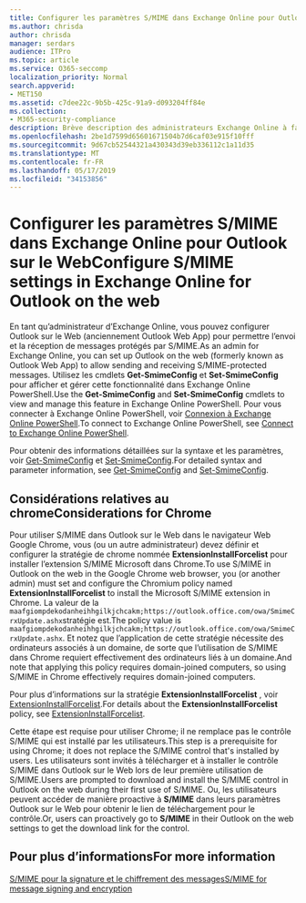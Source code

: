 ```yaml
---
title: Configurer les paramètres S/MIME dans Exchange Online pour Outlook sur le Web
ms.author: chrisda
author: chrisda
manager: serdars
audience: ITPro
ms.topic: article
ms.service: O365-seccomp
localization_priority: Normal
search.appverid:
- MET150
ms.assetid: c7dee22c-9b5b-425c-91a9-d093204ff84e
ms.collection:
- M365-security-compliance
description: Brève description des administrateurs Exchange Online à faire pour afficher et configurer les paramètres S/MIME dans Outlook sur le Web dans Exchange Online.
ms.openlocfilehash: 2be1d7599d65601671504b7d6caf03e915f10fff
ms.sourcegitcommit: 9d67cb52544321a430343d39eb336112c1a11d35
ms.translationtype: MT
ms.contentlocale: fr-FR
ms.lasthandoff: 05/17/2019
ms.locfileid: "34153856"
---
```

# <a name="configure-smime-settings-in-exchange-online-for-outlook-on-the-web"></a><span data-ttu-id="ade34-103">Configurer les paramètres S/MIME dans Exchange Online pour Outlook sur le Web</span><span class="sxs-lookup"><span data-stu-id="ade34-103">Configure S/MIME settings in Exchange Online for Outlook on the web</span></span>

<span data-ttu-id="ade34-104">En tant qu’administrateur d’Exchange Online, vous pouvez configurer Outlook sur le Web (anciennement Outlook Web App) pour permettre l’envoi et la réception de messages protégés par S/MIME.</span><span class="sxs-lookup"><span data-stu-id="ade34-104">As an admin for Exchange Online, you can set up Outlook on the web (formerly known as Outlook Web App) to allow sending and receiving S/MIME-protected messages.</span></span> <span data-ttu-id="ade34-105">Utilisez les cmdlets **Get-SmimeConfig** et **Set-SmimeConfig** pour afficher et gérer cette fonctionnalité dans Exchange Online PowerShell.</span><span class="sxs-lookup"><span data-stu-id="ade34-105">Use the **Get-SmimeConfig** and **Set-SmimeConfig** cmdlets to view and manage this feature in Exchange Online PowerShell.</span></span> <span data-ttu-id="ade34-106">Pour vous connecter à Exchange Online PowerShell, voir [Connexion à Exchange Online PowerShell](https://go.microsoft.com/fwlink/p/?linkid=396554).</span><span class="sxs-lookup"><span data-stu-id="ade34-106">To connect to Exchange Online PowerShell, see [Connect to Exchange Online PowerShell](https://go.microsoft.com/fwlink/p/?linkid=396554).</span></span>

<span data-ttu-id="ade34-107">Pour obtenir des informations détaillées sur la syntaxe et les paramètres, voir [Get-SmimeConfig](http://technet.microsoft.com/library/4b29fa89-0840-4fe9-8885-019fcef2e02b.aspx) et [Set-SmimeConfig](http://technet.microsoft.com/library/de357ce0-8143-4c36-8032-026292fc63f0.aspx).</span><span class="sxs-lookup"><span data-stu-id="ade34-107">For detailed syntax and parameter information, see [Get-SmimeConfig](http://technet.microsoft.com/library/4b29fa89-0840-4fe9-8885-019fcef2e02b.aspx) and [Set-SmimeConfig](http://technet.microsoft.com/library/de357ce0-8143-4c36-8032-026292fc63f0.aspx).</span></span>

## <a name="considerations-for-chrome"></a><span data-ttu-id="ade34-108">Considérations relatives au chrome</span><span class="sxs-lookup"><span data-stu-id="ade34-108">Considerations for Chrome</span></span>

<span data-ttu-id="ade34-109">Pour utiliser S/MIME dans Outlook sur le Web dans le navigateur Web Google Chrome, vous (ou un autre administrateur) devez définir et configurer la stratégie de chrome nommée **ExtensionInstallForcelist** pour installer l’extension S/MIME Microsoft dans Chrome.</span><span class="sxs-lookup"><span data-stu-id="ade34-109">To use S/MIME in Outlook on the web in the Google Chrome web browser, you (or another admin) must set and configure the Chromium policy named **ExtensionInstallForcelist** to install the Microsoft S/MIME extension in Chrome.</span></span> <span data-ttu-id="ade34-110">La valeur de la `maafgiompdekodanheihhgilkjchcakm;https://outlook.office.com/owa/SmimeCrxUpdate.ashx`stratégie est.</span><span class="sxs-lookup"><span data-stu-id="ade34-110">The policy value is `maafgiompdekodanheihhgilkjchcakm;https://outlook.office.com/owa/SmimeCrxUpdate.ashx`.</span></span> <span data-ttu-id="ade34-111">Et notez que l’application de cette stratégie nécessite des ordinateurs associés à un domaine, de sorte que l’utilisation de S/MIME dans Chrome requiert effectivement des ordinateurs liés à un domaine.</span><span class="sxs-lookup"><span data-stu-id="ade34-111">And note that applying this policy requires domain-joined computers, so using S/MIME in Chrome effectively requires domain-joined computers.</span></span>

<span data-ttu-id="ade34-112">Pour plus d’informations sur la stratégie **ExtensionInstallForcelist** , voir [ExtensionInstallForcelist](http://dev.chromium.org/administrators/policy-list-3#ExtensionInstallForcelist).</span><span class="sxs-lookup"><span data-stu-id="ade34-112">For details about the **ExtensionInstallForcelist** policy, see [ExtensionInstallForcelist](http://dev.chromium.org/administrators/policy-list-3#ExtensionInstallForcelist).</span></span>

<span data-ttu-id="ade34-113">Cette étape est requise pour utiliser Chrome; il ne remplace pas le contrôle S/MIME qui est installé par les utilisateurs.</span><span class="sxs-lookup"><span data-stu-id="ade34-113">This step is a prerequisite for using Chrome; it does not replace the S/MIME control that's installed by users.</span></span> <span data-ttu-id="ade34-114">Les utilisateurs sont invités à télécharger et à installer le contrôle S/MIME dans Outlook sur le Web lors de leur première utilisation de S/MIME.</span><span class="sxs-lookup"><span data-stu-id="ade34-114">Users are prompted to download and install the S/MIME control in Outlook on the web during their first use of S/MIME.</span></span> <span data-ttu-id="ade34-115">Ou, les utilisateurs peuvent accéder de manière proactive à **S/MIME** dans leurs paramètres Outlook sur le Web pour obtenir le lien de téléchargement pour le contrôle.</span><span class="sxs-lookup"><span data-stu-id="ade34-115">Or, users can proactively go to **S/MIME** in their Outlook on the web settings to get the download link for the control.</span></span>

## <a name="for-more-information"></a><span data-ttu-id="ade34-116">Pour plus d’informations</span><span class="sxs-lookup"><span data-stu-id="ade34-116">For more information</span></span>

[<span data-ttu-id="ade34-117">S/MIME pour la signature et le chiffrement des messages</span><span class="sxs-lookup"><span data-stu-id="ade34-117">S/MIME for message signing and encryption</span></span>](s-mime-for-message-signing-and-encryption.md)
